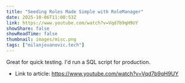 ```yaml
---
title: "Seeding Roles Made Simple with RoleManager"
date: 2025-10-06T11:00:53Z
link: https://www.youtube.com/watch?v=Vqd7b9qH9UY
showShare: false
showReadTime: false
thumbnail: images/misc.png
tags: ["milanjovanovic.tech"]
---
```

Great for quick testing. I'd run a SQL script for production.

- Link to article: https://www.youtube.com/watch?v=Vqd7b9qH9UY